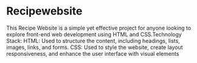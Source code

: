 # Recipewebsite
This Recipe Website is a simple yet effective project for anyone looking to explore front-end web development using HTML and CSS.Technology Stack: HTML: Used to structure the content, including headings, lists, images, links, and forms. CSS: Used to style the website, create layout responsiveness, and enhance the user interface with visual elements

